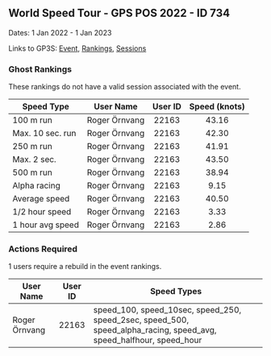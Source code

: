 ## World Speed Tour - GPS POS 2022  - ID 734

Dates: 1 Jan 2022 - 1 Jan 2023

Links to GP3S: [Event](https://www.gps-speedsurfing.com/default.aspx?mnu=event&val=734), [Rankings](https://www.gps-speedsurfing.com/default.aspx?mnu=eventranking&val=734), [Sessions](https://www.gps-speedsurfing.com/default.aspx?mnu=eventsessions&val=734)

### Ghost Rankings

These rankings do not have a valid session associated with the event.

| Speed Type | User Name | User ID | Speed (knots) |
| ---------- | --------- | :-----: | :-----------: |
| 100 m run | Roger Örnvang | 22163 | 43.16 |
| Max. 10 sec. run | Roger Örnvang | 22163 | 42.30 |
| 250 m run | Roger Örnvang | 22163 | 41.91 |
| Max. 2 sec. | Roger Örnvang | 22163 | 43.50 |
| 500 m run | Roger Örnvang | 22163 | 38.94 |
| Alpha racing | Roger Örnvang | 22163 | 9.15 |
| Average speed | Roger Örnvang | 22163 | 40.50 |
| 1/2 hour speed | Roger Örnvang | 22163 | 3.33 |
| 1 hour avg speed | Roger Örnvang | 22163 | 2.86 |

### Actions Required

1 users require a rebuild in the event rankings.

| User Name | User ID | Speed Types |
| --------- | :-----: | ----------- |
| Roger Örnvang | 22163 | speed_100, speed_10sec, speed_250, speed_2sec, speed_500, speed_alpha_racing, speed_avg, speed_halfhour, speed_hour |

